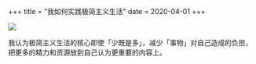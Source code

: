 +++
title = "我如何实践极简主义生活"
date = 2020-04-01
+++

![](https://cdn.jsdelivr.net/gh/yoxyue/oss@master/uPic/uzvDA761wOkXnZa.jpg)



​    我认为极简主义生活的核心即使「少既是多」，减少「事物」对自己造成的负担，把更多的精力和资源放到自己认为更重要的内容上。

​    




